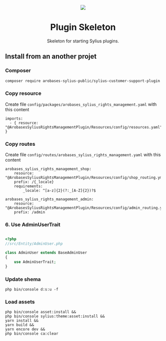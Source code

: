 <p align="center">
    <a href="https://sylius.com" target="_blank">
        <img src="https://demo.sylius.com/assets/shop/img/logo.png" />
    </a>
</p>

<h1 align="center">Plugin Skeleton</h1>

<p align="center">Skeleton for starting Sylius plugins.</p>

## Install from an another projet

### Composer

  ```bash
  composer require arobases-sylius-public/sylius-customer-support-plugin
  ```
### Copy resource

Create file `config/packages/arobases_sylius_rights_management.yaml` with this content

```
imports:
  - { resource: "@ArobasesSyliusRightsManagementPlugin/Resources/config/resources.yaml" }
```


### Copy routes

Create file `config/routes/arobases_sylius_rights_management.yaml` with this content
```
arobases_sylius_rights_management_shop:
    resource: "@ArobasesSyliusRightsManagementPlugin/Resources/config/shop_routing.yml"
    prefix: /{_locale}
    requirements:
        _locale: ^[a-z]{2}(?:_[A-Z]{2})?$

arobases_sylius_rights_management_admin:
    resource: "@ArobasesSyliusRightsManagementPlugin/Resources/config/admin_routing.yml"
    prefix: /admin
 ```


### 6. Use AdminUserTrait 

```php

<?php
//src/Entity/AdminUser.php

class AdminUser extends BaseAdminUser
{
    use AdminUserTrait;
}
```


### Update shema 
```
php bin/console d:s:u -f
 ```


### Load assets
```
php bin/console asset:install &&
php bin/console sylius:theme:asset:install &&
yarn install &&
yarn build &&
yarn encore dev &&
php bin/console ca:clear
 ```





